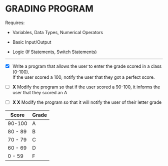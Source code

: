 # GRADING PROGRAM

Requires: 

- Variables, Data Types, Numerical Operators

- Basic Input/Output

- Logic (If Statements, Switch Statements)

---

- [x] Write a program that allows the user to enter the grade scored in a class (0-100).\
If the user scored a 100, notify the user that they got a perfect score.

- [ ] **X** Modify the program so that if the user scored a 90-100, it informs the user that they scored an A

- [ ] **X X** Modify the program so that it will notify the user of their letter grade

| Score | Grade |
|-------|-------|
| 90-100 | A |
| 80 - 89 | B |
| 70 - 79 | C |
| 60 - 69 | D |
| 0 - 59 | F |

